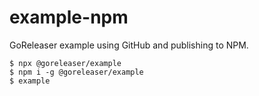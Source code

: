 # example-npm

GoReleaser example using GitHub and publishing to NPM.

```console
$ npx @goreleaser/example
$ npm i -g @goreleaser/example
$ example
```
